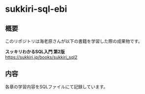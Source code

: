 # sukkiri-sql-ebi
## 概要
このリポジトリは海老原さんが以下の書籍を学習した際の成果物です。  

**スッキリわかるSQL入門 第2版**  
https://sukkiri.jp/books/sukkiri_sql2

## 内容
各章の学習内容をSQLファイルにて記録しています。
